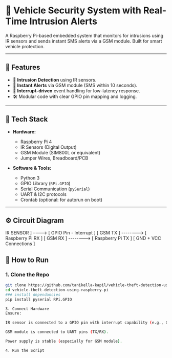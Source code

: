 # 🚗 Vehicle Security System with Real-Time Intrusion Alerts

A Raspberry Pi-based embedded system that monitors for intrusions using IR sensors and sends instant SMS alerts via a GSM module. Built for smart vehicle protection.

---

## 🔧 Features

- 📡 **Intrusion Detection** using IR sensors.
- 📲 **Instant Alerts** via GSM module (SMS within 10 seconds).
- 🧠 **Interrupt-driven** event handling for low-latency response.
- 🛠️ Modular code with clear GPIO pin mapping and logging.

---

## 🧰 Tech Stack

- **Hardware:**
  - Raspberry Pi 4
  - IR Sensors (Digital Output)
  - GSM Module (SIM800L or equivalent)
  - Jumper Wires, Breadboard/PCB

- **Software & Tools:**
  - Python 3
  - GPIO Library (`RPi.GPIO`)
  - Serial Communication (`pySerial`)
  - UART & I2C protocols
  - Crontab (optional: for autorun on boot)

---

## ⚙️ Circuit Diagram

 IR SENSOR ] ----> [ GPIO Pin - Interrupt ]
[ GSM TX ] --------> [ Raspberry Pi RX ]
[ GSM RX ] --------> [ Raspberry Pi TX ]
[ GND + VCC Connections ]
## 🚀 How to Run

### 1. Clone the Repo

```bash
git clone https://github.com/tanikella-kapil/vehicle-theft-detection-using-raspberry-pi.git
cd vehicle-theft-detection-using-raspberry-pi
### install dependancies
pip install pyserial RPi.GPIO

3. Connect Hardware
Ensure:

IR sensor is connected to a GPIO pin with interrupt capability (e.g., GPIO17).

GSM module is connected to UART pins (TX/RX).

Power supply is stable (especially for GSM module).

4. Run the Script
